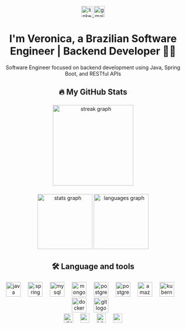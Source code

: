 <div align="center">
  <a href="https://www.linkedin.com/in/ver%C3%B4nica-ribeiro-53b267244/" target="_blank" rel="noopener noreferrer">
    <img src="https://img.shields.io/static/v1?message=LinkedIn&logo=linkedin&label=&color=0077B5&logoColor=white&labelColor=&style=for-the-badge" height="30"           alt="linkedin logo" />
  </a>
  <a href="mailto:veronicaribeiroofficial@gmail.com">
    <img src="https://img.shields.io/static/v1?message=Gmail&logo=gmail&label=&color=D14836&logoColor=white&labelColor=&style=for-the-badge" height="30" alt="gmail     logo" />
  </a>
</div>

###

<h1 align="center">I'm Veronica, a Brazilian Software Engineer | Backend Developer 👋🏼</h1>

<p align="center">Software Engineer focused on backend development using Java, Spring Boot, and RESTful APIs<p>

###

<h2 align="center">🔥   My GitHub Stats </h2>

###

<div align="center">
  <img src="https://streak-stats.demolab.com?user=veronicasribeiro&locale=en&mode=daily&theme=dark&hide_border=false&border_radius=5&order=3" height="220" alt="streak graph"  />
</div>

###

<div align="center">
  <img src="https://github-readme-stats.vercel.app/api?username=veronicasribeiro&hide_title=false&hide_rank=false&show_icons=true&include_all_commits=true&count_private=true&disable_animations=false&theme=dracula&locale=en&hide_border=false&order=1" height="150" alt="stats graph"  />
  <img src="https://github-readme-stats.vercel.app/api/top-langs?username=veronicasribeiro&locale=en&hide_title=false&layout=compact&card_width=320&langs_count=5&theme=dracula&hide_border=false&order=2" height="150" alt="languages graph"  />
</div>

###

<h2 align="center">🛠 Language and tools</h2>

###

<div align="center">
  <img src="https://cdn.jsdelivr.net/gh/devicons/devicon/icons/java/java-original.svg" height="40" alt="java logo"  />
  <img width="12" />
  <img src="https://cdn.jsdelivr.net/gh/devicons/devicon/icons/spring/spring-original.svg" height="40" alt="spring logo"  />
  <img width="12" />
  <img src="https://cdn.jsdelivr.net/gh/devicons/devicon/icons/mysql/mysql-original.svg" height="40" alt="mysql logo"  />
  <img width="12" />
  <img src="https://cdn.jsdelivr.net/gh/devicons/devicon/icons/mongodb/mongodb-original.svg" height="40" alt="mongodb logo"  />
  <img width="12" />
  <img src="https://cdn.jsdelivr.net/gh/devicons/devicon/icons/postgresql/postgresql-original.svg" height="40" alt="postgresql logo"  />
  <img width="12" />
  <img src="https://cdn.jsdelivr.net/gh/devicons/devicon/icons/maven/maven-original.svg" height="40" alt="postgresql logo"  />
  <img width="12" />
  <img src="https://cdn.jsdelivr.net/gh/devicons/devicon/icons/amazonwebservices/amazonwebservices-line-wordmark.svg" height="40" alt="amazonwebservices logo"  />
  <img width="12" />
  <img src="https://cdn.jsdelivr.net/gh/devicons/devicon/icons/kubernetes/kubernetes-plain.svg" height="40" alt="kubernetes logo"  />
  <img width="12" />
  <img src="https://cdn.jsdelivr.net/gh/devicons/devicon/icons/docker/docker-plain-wordmark.svg" height="40" alt="docker logo"  />
  <img width="12" />
  <img src="https://cdn.jsdelivr.net/gh/devicons/devicon/icons/git/git-original.svg" height="40" alt="git logo"  />
  <img width="12" /><br>
  
  <img src="https://img.shields.io/badge/JUnit-25A162?style=for-the-badge&logo=junit5&logoColor=white" height="25" alt="JUnit logo" />
  <img width="12" />
  <img src="https://img.shields.io/badge/RabbitMQ-FF6600?style=for-the-badge&logo=rabbitmq&logoColor=white" height="25" alt="rabbitmq logo" />
  <img width="12" />
  <img src="https://img.shields.io/badge/Hibernate-59666C?style=for-the-badge&logo=hibernate&logoColor=white" height="25" alt="hibernate logo" />
  <img width="12" />
  <img src="https://img.shields.io/badge/Spring%20Security-6DB33F?style=for-the-badge&logo=spring-security&logoColor=white" height="25" alt="spring security logo" />
</div>


###
